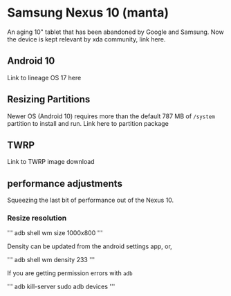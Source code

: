 # Samsung Nexus 10 (manta)

An aging 10" tablet that has been abandoned
by Google and Samsung. Now the device is kept
relevant by xda community, link here.

## Android 10

Link to lineage OS 17 here

## Resizing Partitions

Newer OS (Android 10) requires more than the default
787 MB of `/system` partition to install and
run. Link here to partition package

## TWRP

Link to TWRP image download

## performance adjustments

Squeezing the last bit of performance out of the
Nexus 10. 

### Resize resolution

'''
adb shell wm size 1000x800
'''

Density can be updated from the android settings app,
or,

'''
adb shell wm density 233
'''

If you are getting permission errors with `adb`

'''
adb kill-server
sudo adb devices
'''
